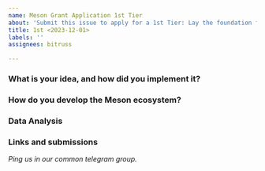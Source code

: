 ```yaml
---
name: Meson Grant Application 1st Tier
about: 'Submit this issue to apply for a 1st Tier: Lay the foundation for the community'
title: 1st <2023-12-01>
labels: ''
assignees: bitruss

---
```


### What is your idea, and how did you implement it?

### How do you develop the Meson ecosystem?

### Data Analysis

### Links and submissions

*Ping us in our common telegram group.*
